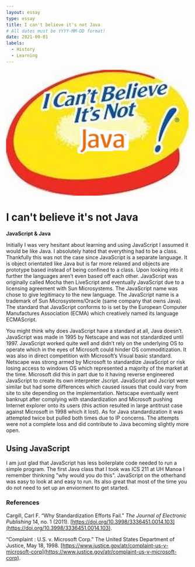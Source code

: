```yaml
---
layout: essay
type: essay
title: I can't believe it's not Java
# All dates must be YYYY-MM-DD format!
date: 2021-09-01
labels:
  - History
  - Learning
---
```

<img class="ui tiny right spaced image" src="../images/notJava.jpg">





 # I can't believe it's not Java
 
 
 
 
 **JavaScript & Java**
   
  Initially I was very hesitant about learning and using JavaScript I assumed it would be like Java. I absolutely hated that everything had to be a class. Thankfully this was not the case since JavaScript is a separate language. It is object orientated like Java but is far more relaxed and objects are prototype based instead of being confined to a class. Upon looking into it further the languages aren’t even based off each other.  JavaScript was originally called Mocha then LiveScript and eventually JavaScript due to a licensing agreement with Sun Microsystems. The JavaScript name was chose to give legitimacy to the new language. The JavaScript name is a trademark of Sun Microsystems/Oracle (same company that owns Java). The standard that JavaScript conforms to is set by the European Computer Manufactures Association (ECMA) which creatively named its language ECMAScript.

  You might think why does JavaScript have a standard at all, Java doesn’t. JavaScript was made in 1995 by Netscape and was not standardized until 1997. JavaScript worked quite well and didn’t rely on the underlying OS to operate which in the eyes of Microsoft could hinder OS commoditization. It was also in direct competition with Microsoft’s Visual basic standard. Netscape was strong armed by Microsoft to standardize JavaScript or risk losing access to windows OS which represented a majority of the market at the time. Microsoft did this in part due to it having reverse engineered JavaScript to create its own interpreter Jscript. JavaScript and Jscript were similar but had some differences which caused issues that could vary from site to site depending on the implementation. Netscape eventually went bankrupt after complying with standardization and Microsoft pushing Internet explorer onto its users (this action resulted in large antitrust case against Microsoft in 1998 which it lost). As for Java standardization it was attempted twice but pulled both times due to IP concerns. The attempts were not a complete loss and did contribute to Java becoming slightly more open.

## Using JavaScript
I am just glad that JavaScript has less boilerplate code needed to run a simple program. The first Java class that I took was ICS 211 at UH Manoa I remember thinkning "why would you do this". JavaScript on the otherhand was easy to look at and easy to run. Its also great that most of the time you do not need to set up an enviorment to get started.

### References

Cargill, Carl F. “Why Standardization Efforts Fail.” _The Journal of Electronic Publishing_ 14, no. 1 (2011). [https://doi.org/10.3998/3336451.0014.103](https://doi.org/10.3998/3336451.0014.103).

“Complaint : U.S. v. Microsoft Corp.” The United States Department of Justice, May 18, 1998. [https://www.justice.gov/atr/complaint-us-v-microsoft-corp](https://www.justice.gov/atr/complaint-us-v-microsoft-corp).
